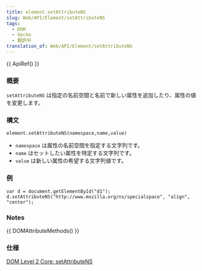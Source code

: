 ```yaml
---
title: element.setAttributeNS
slug: Web/API/Element/setAttributeNS
tags:
  - DOM
  - Gecko
  - 翻訳中
translation_of: Web/API/Element/setAttributeNS
---
```

{{ ApiRef() }}

### 概要

`setAttributeNS` は指定の名前空間と名前で新しい属性を追加したり、属性の値を変更します。

### 構文

    element.setAttributeNS(namespace,name,value)

- `namespace` は属性の名前空間を指定する文字列です。
- `name` はセットしたい属性を特定する文字列です。
- `value` は新しい属性の希望する文字列値です。

### 例

    var d = document.getElementById("d1");
    d.setAttributeNS("http://www.mozilla.org/ns/specialspace", "align", "center");

### Notes

{{ DOMAttributeMethods() }}

### 仕様

[DOM Level 2 Core: setAttributeNS](http://www.w3.org/TR/DOM-Level-2-Core/core.html#ID-ElSetAttrNS)
